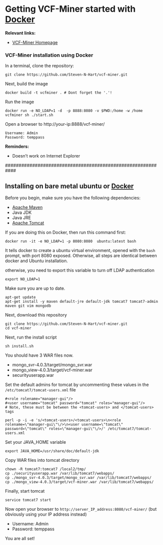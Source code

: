 
# Getting VCF-Miner started with [Docker](https://www.docker.com/)

**Relevant links:**
 * [VCF-Miner Homepage](http://bioinformaticstools.mayo.edu/research/vcf-miner/) 
 

### VCF-Miner installation using Docker 

In a terminal, clone the repository:
```
git clone https://github.com/Steven-N-Hart/vcf-miner.git

```
Next, build the image
```
docker build -t vcfminer . # Dont forget the '.'!
```
Run the image
``` 
docker run -e NO_LDAP=1 -d  -p 8888:8080 -v $PWD:/home -w /home vcfminer sh ./start.sh
```
Open a browser to http://your-ip:8888/vcf-miner/

```
Username: Admin
Password: temppass
```
**Reminders:** 
 * Doesn’t work on Internet Explorer

############################################################

## Installing on bare metal ubuntu or [Docker](https://www.docker.com/)

Before you begin, make sure you have the following dependencies:
* [Apache Maven](https://maven.apache.org/)
* Java JDK
* Java JRE 
* [Apache Tomcat](http://tomcat.apache.org/)

If you are doing this on Docker, then run this command first:
```
docker run -it -e NO_LDAP=1 -p 8080:8080  ubuntu:latest bash
```
It tells docker to create a ubuntu virtual environment, opened with the `bash` prompt, with port 8080 exposed.  Otherwise, all steps are identical between docker and Ubuntu installation.

otherwise, you need to export this variable to turn off LDAP authentication
```
export NO_LDAP=1 
```
Make sure you are up to date.
```
apt-get update
apt-get install -y maven default-jre default-jdk tomcat7 tomcat7-admin maven git vim mongodb
```

Next, download this repository
```
git clone https://github.com/Steven-N-Hart/vcf-miner.git
cd vcf-miner
```
Next, run the install script
```
sh install.sh
```

You should have 3 WAR files now.
 * mongo_svr-4.0.3/target/mongo_svr.war
 * mongo_view-4.0.3/target/vcf-miner.war
 * securityuserapp.war

Set the default admins for tomcat by uncommenting these values in the `/etc/tomcat7/tomcat-users.xml` file
```
#<role rolename="manager-gui"/>
#<user username="tomcat" password="tomcat" roles="manager-gui"/>
# Note, these must be between the <tomcat-users> and </tomcat-users> tags

perl -p -i -e 's/<tomcat-users>/<tomcat-users>\n<role rolename=\"manager-gui\"\/>\n<user username=\"tomcat\" password=\"tomcat\" roles=\"manager-gui\"\/>/' /etc/tomcat7/tomcat-users.xml
```
Set your JAVA_HOME variable
```
export JAVA_HOME=/usr/share/doc/default-jdk
```
Copy WAR files into tomcat directory
```
chown -R tomcat7:tomcat7 /local2/tmp/ 
cp ./securityuserapp.war /var/lib/tomcat7/webapps/
cp ./mongo_svr-4.0.3/target/mongo_svr.war /var/lib/tomcat7/webapps/
cp ./mongo_view-4.0.3/target/vcf-miner.war /var/lib/tomcat7/webapps/
```

Finally, start tomcat
```
service tomcat7 start
```

Now open your browser to `http://server_IP_address:8080/vcf-miner/` (but obviously using your IP address instead)
 * Username: Admin
 * Password: temppass

You are all set!

